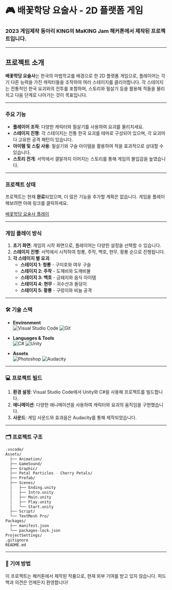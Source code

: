 # 🎮 배꽃학당 요술사 - 2D 플랫폼 게임

### 2023 게임제작 동아리 KING의 MaKING Jam 해커톤에서 제작된 프로젝트입니다.

---

## 프로젝트 소개

**배꽃학당 요술사**는 한국의 마법학교를 배경으로 한 2D 플랫폼 게임으로, 플레이어는 각기 다른 능력을 가진 캐릭터들을 조작하여 여러 스테이지를 클리어합니다. 각 스테이지는 전통적인 한국 요괴와의 전투를 포함하며, 스토리와 필살기 등을 활용해 적들을 물리치고 다음 단계로 나아가는 것이 목표입니다.

---

### 주요 기능

- **플레이어 조작**: 다양한 캐릭터와 필살기를 사용하여 요괴를 물리치세요.
- **스테이지 진행**: 각 스테이지는 전통 한국 요괴를 테마로 구성되어 있으며, 각 요괴마다 고유한 공격 패턴이 있습니다.
- **아이템 및 스킬 사용**: 필살기와 구슬 아이템을 활용하여 적을 효과적으로 상대할 수 있습니다.
- **스토리 전개**: 서막에서 결말까지 이어지는 스토리를 통해 게임의 몰입감을 높였습니다.

---

### 프로젝트 상태

프로젝트는 현재 **완료**되었으며, 더 많은 기능을 추가할 계획은 없습니다. 게임을 플레이해보려면 아래 링크를 클릭하세요.

[배꽃학당 요술사 플레이](https://suminside.itch.io/pearblossom-academyx)

---

### 게임 플레이 방식

1. **초기 화면**: 게임의 시작 화면으로, 플레이어는 다양한 설정을 선택할 수 있습니다.
2. **스테이지 진행**: 서막에서 시작하여 청룡, 주작, 백호, 현무, 황룡 순으로 진행됩니다.
3. **각 스테이지 별 요괴**:
   - **스테이지 1: 청룡** - 구미호와 여우 구슬
   - **스테이지 2: 주작** - 도깨비와 도깨비불
   - **스테이지 3: 백호** - 금돼지와 음식 아이템
   - **스테이지 4: 현무** - 귀수산과 돌덩이
   - **스테이지 5: 황룡** - 구렁이와 비늘 공격

---

### 🛠️ 기술 스택

- **Environment**  
  ![Visual Studio Code](https://img.shields.io/badge/IDE-VS%20Code-blue?style=for-the-badge&logo=visual-studio-code&logoColor=white)
  ![Git](https://img.shields.io/badge/Version%20Control-Git-orange?style=for-the-badge&logo=git&logoColor=white)

- **Languages & Tools**  
  ![C#](https://img.shields.io/badge/Language-C%23-239120?style=for-the-badge&logo=csharp&logoColor=white) 
  ![Unity](https://img.shields.io/badge/Game%20Engine-Unity-black?style=for-the-badge&logo=unity&logoColor=white)

- **Assets**  
  ![Photoshop](https://img.shields.io/badge/Graphics-Photoshop-blue?style=for-the-badge&logo=adobe-photoshop&logoColor=white)
  ![Audacity](https://img.shields.io/badge/Audio-Audacity-blue?style=for-the-badge&logo=audacity&logoColor=white)

---

### 💻 프로젝트 빌드

1. **환경 설정**: Visual Studio Code에서 Unity와 C#을 사용해 프로젝트를 빌드합니다.
2. **애니메이션**: 다양한 애니메이션을 사용하여 캐릭터와 요괴의 움직임을 구현했습니다.
3. **사운드**: 게임 사운드와 효과음은 Audacity를 통해 제작되었습니다.

---

### 🗂️ 프로젝트 구조

```bash
.vscode/
Assets/
  ├── Animation/
  ├── GameSound/
  ├── Graphic/
  ├── Petal Particles - Cherry Petals/
  ├── Prefab/
  ├── Scenes/
  │   ├── Ending.unity
  │   ├── Intro.unity
  │   ├── Main.unity
  │   ├── Play.unity
  │   └── Start.unity
  ├── Script/
  └── TextMesh Pro/
Packages/
  ├── manifest.json
  └── packages-lock.json
ProjectSettings/
.gitignore
README.md
```

---

### 📝 기여 방법

이 프로젝트는 해커톤에서 제작된 작품으로, 현재 외부 기여를 받고 있지 않습니다. 피드백과 의견은 언제든지 환영합니다!
